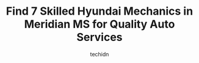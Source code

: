 ---
layout: ampstory
image: https://images.unsplash.com/photo-1607120349427-e3146fe0a68f?ixlib=rb-4.0.3&ixid=MnwxMjA3fDB8MHxwaG90by1wYWdlfHx8fGVufDB8fHx8&auto=format&fit=crop&w=640&h=853&q=80
author: techidn
featured: false
description: Looking for reliable and skilled Hyundai Mechanic in Meridian MS, USA? Your search ends here with the 7 best Hyundai Mechanic in town. With their expertise and commitment to delivering excep
title: Find 7 Skilled Hyundai Mechanics in Meridian MS for Quality Auto Services
cover:
   title: Find 7 Skilled Hyundai Mechanics in Meridian MS for Quality Auto Services
   subtitle: Rickpate
   background: https://images.unsplash.com/photo-1607120349427-e3146fe0a68f?ixlib=rb-4.0.3&ixid=MnwxMjA3fDB8MHxwaG90by1wYWdlfHx8fGVufDB8fHx8&auto=format&fit=crop&w=640&h=853&q=80

pages: 
 - layout: thirds
   top: <h1>#1 Firestone Complete Auto Care</h1>
   bottom: "<p>Mark, Jamie & Chad done a great job repairing my car. They were very courteous and professional and I like the fact that they communicate to the customers to whats the p</p>"
   background: https://www.knot35.com/toplist/wp-content/uploads/2023/06/best-hyundai-mechanic-1-in-meridian-ms-1685840671.jpeg
   backgroundblur: true
 - layout: thirds
   top: <h1>#2 JOHN ONEIL JOHNSON HYUNDAI</h1>
   bottom: "<p>2001 MS-39, Meridian, MS 39301, United States</p>"
   background: https://www.knot35.com/toplist/wp-content/uploads/2023/06/best-hyundai-mechanic-2-in-meridian-ms-1685840671.jpeg
   cta:
      link: https://www.knot35.com/toplist/find-7-skilled-hyundai-mechanics-in-meridian-ms-for-quality-auto-services/
      text: Find 7 Skilled Hyundai Mechanics in Meridian MS for Quality Auto Services
 - layout: thirds
   top: <h1>#3 Meridian Honda</h1>
   bottom: "<p>503 Front St Ext, Meridian, MS 39301, United States</p>"
   background: https://www.knot35.com/toplist/wp-content/uploads/2023/06/best-hyundai-mechanic-3-in-meridian-ms-1685840672.jpeg
   cta:
      link: https://www.knot35.com/toplist/find-7-skilled-hyundai-mechanics-in-meridian-ms-for-quality-auto-services/
      text: Find 7 Skilled Hyundai Mechanics in Meridian MS for Quality Auto Services
 - layout: thirds
   top: <h1>#4 Goodyear Auto Service</h1>
   bottom: "<p>615 22nd Ave, Meridian, MS 39301, United States</p>"
   background: https://images.unsplash.com/photo-1552083974-186346191183?ixlib=rb-4.0.3&ixid=MnwxMjA3fDB8MHxwaG90by1wYWdlfHx8fGVufDB8fHx8&auto=format&fit=crop&w=640&h=853&q=80
   cta:
      link: https://www.knot35.com/toplist/find-7-skilled-hyundai-mechanics-in-meridian-ms-for-quality-auto-services/
      text: Find 7 Skilled Hyundai Mechanics in Meridian MS for Quality Auto Services
 - layout: thirds
   top: <h1>#5 Knights Tire Towing & Auto Service</h1>
   bottom: "<p>131 MS-19, Meridian, MS 39307, United States</p>"
   background: https://images.unsplash.com/photo-1489694553447-4c9339da310d?ixlib=rb-4.0.3&ixid=MnwxMjA3fDB8MHxwaG90by1wYWdlfHx8fGVufDB8fHx8&auto=format&fit=crop&w=640&h=853&q=80
   cta:
      link: https://www.knot35.com/toplist/find-7-skilled-hyundai-mechanics-in-meridian-ms-for-quality-auto-services/
      text: Find 7 Skilled Hyundai Mechanics in Meridian MS for Quality Auto Services
 - layout: thirds
   top: <h1>#6 Import Tech Service & Repair</h1>
   bottom: "<p>1013 Front St, Meridian, MS 39301, United States</p>"
   background: https://images.unsplash.com/photo-1618556658017-fd9c732d1360?ixlib=rb-4.0.3&ixid=MnwxMjA3fDB8MHxwaG90by1wYWdlfHx8fGVufDB8fHx8&auto=format&fit=crop&w=640&h=853&q=80
   cta:
      link: https://www.knot35.com/toplist/find-7-skilled-hyundai-mechanics-in-meridian-ms-for-quality-auto-services/
      text: Find 7 Skilled Hyundai Mechanics in Meridian MS for Quality Auto Services
 - layout: thirds
   top: <h1>#7 Dees Automotive</h1>
   bottom: "<p>5024 Poplar Springs Dr, Meridian, MS 39305, United States</p>"
   background: https://images.unsplash.com/photo-1599422314077-f4dfdaa4cd09?ixlib=rb-4.0.3&ixid=MnwxMjA3fDB8MHxwaG90by1wYWdlfHx8fGVufDB8fHx8&auto=format&fit=crop&w=640&h=853&q=80
   cta:
      link: https://www.knot35.com/toplist/find-7-skilled-hyundai-mechanics-in-meridian-ms-for-quality-auto-services/
      text: Find 7 Skilled Hyundai Mechanics in Meridian MS for Quality Auto Services
 - layout: thirds
   middle: Continue reading...
   background: https://images.unsplash.com/photo-1602536052359-ef94c21c5948?ixlib=rb-4.0.3&ixid=MnwxMjA3fDB8MHxwaG90by1wYWdlfHx8fGVufDB8fHx8&auto=format&fit=crop&w=640&h=853&q=80
   cta:
      link: https://www.knot35.com/toplist/find-7-skilled-hyundai-mechanics-in-meridian-ms-for-quality-auto-services/
      text: Find 7 Skilled Hyundai Mechanics in Meridian MS for Quality Auto Services
      
---